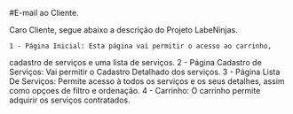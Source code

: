 #E-mail ao Cliente. 

Caro Cliente, segue abaixo a descrição do Projeto LabeNinjas.

	1 - Página Inicial: Esta página vai permitir o acesso ao carrinho, 
cadastro de serviços e uma lista de serviços. 
	2 - Página Cadastro de Serviços: Vai permitir o Cadastro Detalhado dos serviços.
	3 - Página Lista De Serviços: Permite acesso à todos os serviços e os seus detalhes, assim como
opçoes de filtro e ordenação.
	4 - Carrinho: O carrinho permite adquirir os serviços contratados.  